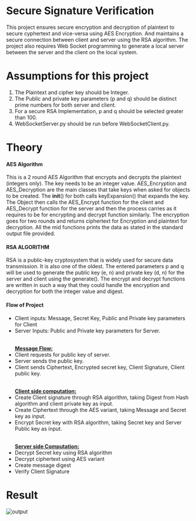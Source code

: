 # Secure Signature Verification
This project ensures secure encryption and decryption of plaintext to secure cyphertext and vice-versa using AES Encryption. And maintains a secure connection between client and server using the RSA algorithm.
The project also requires Web Socket programming to generate a local server between the server and the client on the local system.

# Assumptions for this project
1) The Plaintext and cipher key should be Integer.<br>
2) The Public and private key parameters (p and q) should be distinct prime numbers for both server and client.<br>
3) For a secure RSA Implementation, p and q should be selected greater than 100.<br>
4) WebSocketServer.py should be run before WebSocketClient.py.<br>

# Theory
#### AES Algorithm
This is a 2 round AES Algorithm that encrypts and decrypts the plaintext (integers only). The key needs to be an integer value. 
AES_Encryption and AES_Decryption are the main classes that take keys when asked for objects to be created. The __init__() for both calls keyExpansion() that expands the key.
The Object then calls the AES_Encrypt function for the client and AES_Decrypt function for the server and then the process carries as it requires to be for encrypting and decrypt function similarly. 
The encryption goes for two rounds and returns ciphertext for Encryption and plaintext for decryption. All the mid functions prints the data as stated in the standard output file provided.

#### RSA ALGORITHM
RSA is a public-key cryptosystem that is widely used for secure data transmission. It is also one of the oldest.
The entered parameters p and q will be used to generate the public key (e, n) and private key (d, n) for the server and client using the generate().
The encrypt and decrypt functions are written in such a way that they could handle the encryption and decryption for both the integer value and digest.

#### Flow of Project
<ul>
  <li>
    Client inputs: Message, Secret Key, Public and Private key parameters for Client
  </li>
  <li>
    Server Inputs: Public and Private key parameters for Server. 
  </li>
  <br>
</ul>
<ul>
<b><u>Message Flow:</u></b> <br>
  <li>
    Client requests for public key of server.
  </li>
  <li>
    Server sends the public key.
  </li>
  <li>
    Client sends Ciphertext, Encrypted secret key, Client Signature, Client public key.
  </li>
</ul>
<ul>
<br>
<b><u> Client side computation: </u></b><br>
  <li>
    Create Client signature through RSA algorithm, taking Digest from Hash algorithm and client private key as input.
  </li>
  <li>
    Create Ciphertext through the AES variant, taking Message and Secret key as input.
  </li>
  <li>
    Encrypt Secret key with RSA algorithm, taking Secret key and Server Public key as input.
  </li>
<br>
</ul>
<ul>
<b><u>Server side Computation:</u></b><br>
  <li>
    Decrypt Secret key using RSA algorithm 
  </li>
  <li>
    Decrypt ciphertext using AES variant
  </li>
  <li>
    Create message digest
  </li>
  <li>
    Verify Client Signature
  </li>
</ul>

# Result
![output](https://user-images.githubusercontent.com/48147323/116242628-bab65d00-a783-11eb-8133-f8bb341ffdc3.png)
